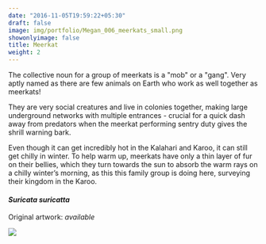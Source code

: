 ```yaml
---
date: "2016-11-05T19:59:22+05:30"
draft: false
image: img/portfolio/Megan_006_meerkats_small.png
showonlyimage: false
title: Meerkat
weight: 2
---
```


The collective noun for a group of meerkats is a "mob" or a "gang". Very aptly named as there are few animals on Earth who work as well together as meerkats! 

<!--more-->

They are very social creatures and live in colonies together, making large underground networks with multiple entrances - crucial for a quick dash away from predators when the meerkat performing sentry duty gives the shrill warning bark. 

Even though it can get incredibly hot in the Kalahari and Karoo, it can still get chilly in winter. To help warm up, meerkats have only a thin layer of fur on their bellies, which they turn towards the sun to absorb the warm rays on a chilly winter’s morning, as this this family group is doing here, surveying their kingdom in the Karoo. 

#### *Suricata suricatta*
Original artwork: *available*

![][1]

[1]: /img/portfolio/Megan_006_meerkats.png
